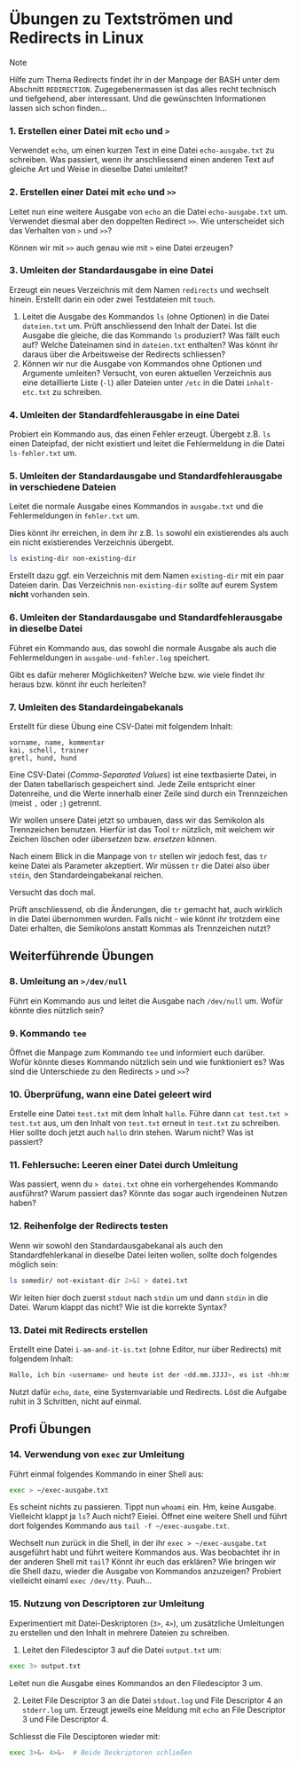 # Übungen zu Textströmen und Redirects in Linux

> [!NOTE]
> Hilfe zum Thema Redirects findet ihr in der Manpage der BASH unter dem Abschnitt `REDIRECTION`. Zugegebenermassen ist das alles recht technisch und tiefgehend, aber interessant. Und die gewünschten Informationen lassen sich schon finden...

### 1. Erstellen einer Datei mit `echo` und `>`
Verwendet `echo`, um einen kurzen Text in eine Datei `echo-ausgabe.txt` zu schreiben. Was passiert, wenn ihr anschliessend einen anderen Text auf gleiche Art und Weise in dieselbe Datei umleitet?

### 2. Erstellen einer Datei mit `echo` und `>>`
Leitet nun eine weitere Ausgabe von `echo` an die Datei `echo-ausgabe.txt` um. Verwendet diesmal aber den doppelten Redirect `>>`. Wie unterscheidet sich das Verhalten von `>` und `>>`?

Können wir mit `>>` auch genau wie mit `>` eine Datei erzeugen?

### 3. Umleiten der Standardausgabe in eine Datei
Erzeugt ein neues Verzeichnis mit dem Namen `redirects` und wechselt hinein. Erstellt darin ein oder zwei Testdateien mit `touch`.

1. Leitet die Ausgabe des Kommandos `ls` (ohne Optionen) in die Datei `dateien.txt` um. Prüft anschliessend den Inhalt der Datei. 
Ist die Ausgabe die gleiche, die das Kommando `ls` produziert? Was fällt euch auf? Welche Dateinamen sind in `dateien.txt` enthalten? Was könnt ihr daraus über die Arbeitsweise der Redirects schliessen?
2. Können wir nur die Ausgabe von Kommandos ohne Optionen und Argumente umleiten? Versucht, von euren aktuellen Verzeichnis aus eine detaillierte Liste (`-l`) aller Dateien unter `/etc` in die Datei `inhalt-etc.txt` zu schreiben.

### 4. Umleiten der Standardfehlerausgabe in eine Datei
Probiert ein Kommando aus, das einen Fehler erzeugt. Übergebt z.B. `ls` einen Dateipfad, der nicht existiert und leitet die Fehlermeldung in die Datei `ls-fehler.txt` um.

### 5. Umleiten der Standardausgabe und Standardfehlerausgabe in verschiedene Dateien
Leitet die normale Ausgabe eines Kommandos in `ausgabe.txt` und die Fehlermeldungen in `fehler.txt` um.

Dies könnt ihr erreichen, in dem ihr z.B. `ls` sowohl ein existierendes als auch ein nicht existierendes Verzeichnis übergebt. 
```bash
ls existing-dir non-existing-dir
```
Erstellt dazu ggf. ein Verzeichnis mit dem Namen `existing-dir` mit ein paar Dateien darin. Das Verzeichnis `non-existing-dir` sollte auf eurem System **nicht** vorhanden sein.

### 6. Umleiten der Standardausgabe und Standardfehlerausgabe in dieselbe Datei
Führet ein Kommando aus, das sowohl die normale Ausgabe als auch die Fehlermeldungen in `ausgabe-und-fehler.log` speichert.

Gibt es dafür meherer Möglichkeiten? Welche bzw. wie viele findet ihr heraus bzw. könnt ihr euch herleiten?

### 7. Umleiten des Standardeingabekanals
Erstellt für diese Übung eine CSV-Datei mit folgendem Inhalt:
```csv
vorname, name, kommentar
kai, schell, trainer
gretl, hund, hund
```
Eine CSV-Datei (*Comma-Separated Values*) ist eine textbasierte Datei, in der Daten tabellarisch gespeichert sind. Jede Zeile entspricht einer Datenreihe, und die Werte innerhalb einer Zeile sind durch ein Trennzeichen (meist `,` oder `;`) getrennt.

Wir wollen unsere Datei jetzt so umbauen, dass wir das Semikolon als Trennzeichen benutzen. Hierfür ist das Tool `tr` nützlich, mit welchem wir Zeichen löschen oder *übersetzen* bzw. *ersetzen* können.

Nach einem Blick in die Manpage von `tr` stellen wir jedoch fest, das `tr` keine Datei als Parameter akzeptiert. Wir müssen `tr` die Datei also über `stdin`, den Standardeingabekanal reichen.

Versucht das doch mal. 

Prüft anschliessend, ob die Änderungen, die `tr` gemacht hat, auch wirklich in die Datei übernommen wurden. Falls nicht - wie könnt ihr trotzdem eine Datei erhalten, die Semikolons anstatt Kommas als Trennzeichen nutzt?

## Weiterführende Übungen

### 8. Umleitung an `>/dev/null`
Führt ein Kommando aus und leitet die Ausgabe nach `/dev/null` um. Wofür könnte dies nützlich sein?

### 9. Kommando `tee`
Öffnet die Manpage zum Kommando `tee` und informiert euch darüber. Wofür könnte dieses Kommando nützlich sein und wie funktioniert es? Was sind die Unterschiede zu den Redirects `>` und `>>`?

### 10. Überprüfung, wann eine Datei geleert wird
Erstelle eine Datei `test.txt` mit dem Inhalt `hallo`. Führe dann `cat test.txt > test.txt` aus, um den Inhalt von `test.txt` erneut in `test.txt` zu schreiben. Hier sollte doch jetzt auch `hallo` drin stehen. Warum nicht? Was ist passiert?

### 11. Fehlersuche: Leeren einer Datei durch Umleitung
Was passiert, wenn du `> datei.txt` ohne ein vorhergehendes Kommando ausführst? Warum passiert das? Könnte das sogar auch irgendeinen Nutzen haben?

### 12. Reihenfolge der Redirects testen
Wenn wir sowohl den Standardausgabekanal als auch den Standardfehlerkanal in dieselbe Datei leiten wollen, sollte doch folgendes möglich sein:
```bash
ls somedir/ not-existant-dir 2>&1 > datei.txt
```
Wir leiten hier doch zuerst `stdout` nach `stdin` um und dann `stdin` in die Datei. Warum klappt das nicht? Wie ist die korrekte Syntax?

### 13. Datei mit Redirects erstellen
Erstellt eine Datei `i-am-and-it-is.txt` (ohne Editor, nur über Redirects) mit folgendem Inhalt:
```bash
Hallo, ich bin <username> und heute ist der <dd.mm.JJJJ>, es ist <hh:mm>.
```
Nutzt dafür `echo`, `date`, eine Systemvariable und Redirects. Löst die Aufgabe ruhit in 3 Schritten, nicht auf einmal.

## Profi Übungen

### 14. Verwendung von `exec` zur Umleitung

Führt einmal folgendes Kommando in einer Shell aus:
```bash
exec > ~/exec-ausgabe.txt
```
Es scheint nichts zu passieren. Tippt nun `whoami` ein. Hm, keine Ausgabe. Vielleicht klappt ja `ls`? Auch nicht? Eieiei. Öffnet eine weitere Shell und führt dort folgendes Kommando aus `tail -f ~/exec-ausgabe.txt`.

Wechselt nun zurück in die Shell, in der ihr `exec > ~/exec-ausgabe.txt` ausgeführt habt und führt weitere Kommandos aus. Was beobachtet ihr in der anderen Shell mit `tail`? Könnt ihr euch das erklären? Wie bringen wir die Shell dazu, wieder die Ausgabe von Kommandos anzuzeigen? Probiert vielleicht einaml `exec /dev/tty`. Puuh...

### 15. Nutzung von Descriptoren zur Umleitung
Experimentiert mit Datei-Deskriptoren (`3>`, `4>`), um zusätzliche Umleitungen zu erstellen und den Inhalt in mehrere Dateien zu schreiben.

1. Leitet den Filedesciptor 3 auf die Datei `output.txt` um:
```bash
exec 3> output.txt
```
Leitet nun die Ausgabe eines Kommandos an den Filedesciptor 3 um.

2. Leitet File Descriptor 3 an die Datei `stdout.log` und File Descriptor 4 an `stderr.log` um. Erzeugt jeweils eine Meldung mit `echo` an File Descriptor 3 und File Descriptor 4.

Schliesst die File Desciptoren wieder mit:
```bash
exec 3>&- 4>&-  # Beide Deskriptoren schließen
```

